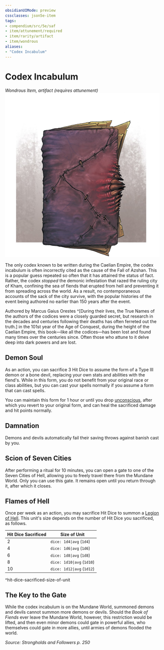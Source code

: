 ```yaml
---
obsidianUIMode: preview
cssclasses: json5e-item
tags:
- compendium/src/5e/saf
- item/attunement/required
- item/rarity/artifact
- item/wondrous
aliases: 
- "Codex Incabulum"
---
```

# Codex Incabulum
*Wondrous Item, artifact (requires attunement)*  
![](https://raw.githubusercontent.com/TheGiddyLimit/homebrew/master/_img/SaF/codex-incabulum.jpg#right)  


The only codex known to be written during the Caelian Empire, the codex incabulum is often incorrectly cited as the cause of the Fall of Azshan. This is a popular guess repeated so often that it has attained the status of fact. Rather, the codex *stopped* the demonic infestation that razed the ruling city of Kham, confining the sea of fiends that erupted from hell and preventing it from spreading across the world. As a result, no contemporaneous accounts of the sack of the city survive, with the popular histories of the event being authored no earlier than 150 years after the event.

Authored by Marcus Gaius Orestes ^[During their lives, the True Names of the authors of the codices were a closely guarded secret, but research in the decades and centuries following their deaths has often ferreted out the truth.] in the 101st year of the Age of Conquest, during the height of the Caelian Empire, this book—like all the codices—has been lost and found many times over the centuries since. Often those who attune to it delve deep into dark powers and are lost.

## Demon Soul

As an action, you can sacrifice 3 Hit Dice to assume the form of a Type III demon or a bone devil, replacing your own stats and abilities with the fiend's. While in this form, you do not benefit from your original race or class abilities, but you can cast your spells normally if you assume a form that can cast spells.

You can maintain this form for 1 hour or until you drop [unconscious](/compendium/rules/conditions.md#unconscious), after which you revert to your original form, and can heal the sacrificed damage and hit points normally.

## Damnation

Demons and devils automatically fail their saving throws against banish cast by you.

## Scion of Seven Cities

After performing a ritual for 10 minutes, you can open a gate to one of the Seven Cities of Hell, allowing you to freely travel there from the Mundane World. Only you can use this gate. It remains open until you return through it, after which it closes.

## Flames of Hell

Once per week as an action, you may sacrifice Hit Dice to summon a [Legion of Hell](compendium/optional-features/legion-of-hell-saf.md). This unit's size depends on the number of Hit Dice you sacrificed, as follows.

| Hit Dice Sacrificed | Size of Unit |
|---------------------|--------------|
| 2 | `dice: 1d4\|avg` (`1d4`) |
| 4 | `dice: 1d6\|avg` (`1d6`) |
| 6 | `dice: 1d8\|avg` (`1d8`) |
| 8 | `dice: 1d10\|avg` (`1d10`) |
| 10 | `dice: 1d12\|avg` (`1d12`) |
^hit-dice-sacrificed-size-of-unit

## The Key to the Gate

While the codex incabulum is on the Mundane World, summoned demons and devils cannot summon more demons or devils. Should the *Book of Fiends* ever leave the Mundane World, however, this restriction would be lifted, and then even minor demons could gate in powerful allies, who themselves could gate in more allies, until armies of demons flooded the world.

*Source: Strongholds and Followers p. 250*
